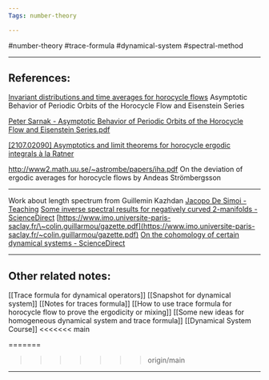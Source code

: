 ```yaml
---
Tags: number-theory

---
```

#number-theory #trace-formula #dynamical-system #spectral-method


---

## References:
[Invariant distributions and time averages for horocycle flows](https://projecteuclid.org/journals/duke-mathematical-journal/volume-119/issue-3/Invariant-distributions-and-time-averages-for-horocycle-flows/10.1215/S0012-7094-03-11932-8.full)
Asymptotic Behavior of Periodic Orbits of the Horocycle Flow and Eisenstein Series

[Peter Sarnak - Asymptotic Behavior of Periodic Orbits of the Horocycle Flow and Eisenstein Series.pdf](hook://file/SFtQXt9nc?p=VGhlc2lzL1RyYWNlIGZvcm11bGEgZm9yIGR5bmFtaWNhbCBvcGVyYXRvcnM=&n=Peter%20Sarnak%20%2D%20Asymptotic%20Behavior%20of%20Periodic%20Orbits%20of%20the%20Horocycle%20Flow%20and%20Eisenstein%20Series%2Epdf#p=1&x=0&y=0&s=2&e=84)

[[2107.02090] Asymptotics and limit theorems for horocycle ergodic integrals à la Ratner](https://arxiv.org/abs/2107.02090)

http://www2.math.uu.se/~astrombe/papers/iha.pdf
On the deviation of ergodic averages for horocycle flows by Andeas Strömbergsson


---
Work about length spectrum from Guillemin Kazhdan 
[Jacopo De Simoi - Teaching](http://www.math.toronto.edu/jacopods/mat1846.html)
[Some inverse spectral results for negatively curved 2-manifolds - ScienceDirect](https://pdf.sciencedirectassets.com/271595/1-s2.0-S0040938300X01255/1-s2.0-0040938380900154/main.pdf?X-Amz-Security-Token=IQoJb3JpZ2luX2VjEM%2F%2F%2F%2F%2F%2F%2F%2F%2F%2F%2FwEaCXVzLWVhc3QtMSJGMEQCIC5W1%2BPeOrAmjdPPGUNuWiEh0Vc8Pd5s4k0sKveR%2Bp8%2FAiAIHHOKMN%2F2Yn9TEJI%2F9K7A%2BPkZa%2BxkLdPvXaFt1Z2%2BWCqyBQgoEAUaDDA1OTAwMzU0Njg2NSIM1iK%2Boysg7DcsWWo%2FKo8FhifFW2srDTq%2FK6KmLOvpYyAoLGmCLxkbBGNE9yXeDrv12bItdtwd0%2BhbrW1n9UOV%2Bvk4vuieBXj5RgIEm4M78W32jOvZXJLfQ8GLllCgLeS3nU0HG6LIfqxOugM6OFvwak27Gg6gRBT4fA%2FyeBQsup13n9z4ic1Bk8wS0JrJtO8O761lwtxCeafKM8k2wHJKymp0e9mx8X4w7gAr9vPM6sqXNj6fpvCwRd5zJLtnjuJJUx8iXtieD1PSkp3JpesIIx8aEwaRfGJdSgYB7zGsh09lgCi2Jc4iIysjdJkGL3sJmEWTn6f51dSyIYETJt9QJlWsFP6Ov9tSEFYg5PlGN1vOJoVZAOy2Nkp30MQlzwnBeUa%2FtV8sFDj9sSV3kjgIvKeCHkBIHJEjFSpQWqtbU7q7q25okFlbFnqIuWyzYnE2fJoAR7Z1NrIJX1EddIn8WXUTAP09Rc%2BtvR40xRDEATNufdT2FgD%2F5QPO82kCfAAjPDyRu2nhRFHvnCguO6H9Jp7y3S6k3qJVvcmk3tWKvxt%2FrYOsItVs%2BYOkKNUkbqZuUFAG1%2BKfSH22vEuke0i4ezSaRu0ALSkH5Uf5AFeJsBP21IPIEBUjtMY1NkjlmescHj%2Bu3sikDTUZk9WCcVEdzL13R0RgbyeD2YfG63zdGGW5z4ySrGRw0LXcEwW%2FzOlUV8H0jaX9utZyAvQK9W1KTbbfnoufguykAfL6syPtLGTEEl7YHPyr6JuoVt7cdmAOwo8XRyHYMzS8g7AnOM42rDIdY0NWz5T6h4lHhSa84ej0BnR2ubZ3cxuGfcrk7YfBBt5p2QwuVHMov7OeUVJo%2FTRA%2FV7LyC4GtBbQEDJRIt%2BPF%2FcIWzC2sd2c7lU61TDg5aqkBjqyAaG7zMWtkETozm2StOr5vReplRSavmwDhrhZz8APA8aoHQjvKnD%2FcQuqg3IEjc1n9SJUHrSh4LKkY1fzZR5h4G08YWTw1pC%2BSmRXRj0enDuRFvz0Iz6B9iQJIFeTZ7wWftbBPeuosFahzAGax18lo2D4wm0wfHnYjWM3JO%2F8pDXYf1L2%2F3P1Di7eNCrSOxdkhAXii0nASiuNOhPo8q0g2LuUegk%2Fb9NuvbCYrvqpAOWgiYY%3D&X-Amz-Algorithm=AWS4-HMAC-SHA256&X-Amz-Date=20230615T081617Z&X-Amz-SignedHeaders=host&X-Amz-Expires=300&X-Amz-Credential=ASIAQ3PHCVTY5IEK7Z7J%2F20230615%2Fus-east-1%2Fs3%2Faws4_request&X-Amz-Signature=5cc36bb43573d730765e4f9320be58b947a553344f67fc5e8ee8ddb260c5e6e9&hash=c66f6215e5efa667d9ed7c853400717e7b1688886afa536df0cc03f20625da27&host=68042c943591013ac2b2430a89b270f6af2c76d8dfd086a07176afe7c76c2c61&pii=0040938380900154&tid=spdf-8a10cbce-742f-4d20-b6ac-66d1144d92a6&sid=dae8182e9427c24db50bbb5957d865b32213gxrqb&type=client&tsoh=d3d3LnNjaWVuY2VkaXJlY3QuY29t&ua=190e5904525a5a0a010208&rr=7d795ebbff943b63&cc=ch)
[https://www.imo.universite-paris-saclay.fr/\~colin.guillarmou/gazette.pdf](https://www.imo.universite-paris-saclay.fr/~colin.guillarmou/gazette.pdf)
[On the cohomology of certain dynamical systems - ScienceDirect](https://pdf.sciencedirectassets.com/271595/1-s2.0-S0040938300X01255/1-s2.0-0040938380900142/main.pdf?X-Amz-Security-Token=IQoJb3JpZ2luX2VjEND%2F%2F%2F%2F%2F%2F%2F%2F%2F%2FwEaCXVzLWVhc3QtMSJGMEQCIBrolZCML8BBIG7xO0mLiVsdGehfl1gecSQmMNe%2F057EAiA6ikGL%2BYQxDFi5T4Zqj0wz0chfahQ7zhJiNzaBqFCBEiqyBQgpEAUaDDA1OTAwMzU0Njg2NSIMJlStn57N55TCQejAKo8FYDbOV9dPohFXP%2FSuCAe4stMApo1ArIHaCpcVwyMSH5WFezpre%2BT2JoNh2iwchZ%2B3wu1%2F8NurGxOT7aUko3dP5YEampeYX%2Fb9kfPLbF9KH9lqKG1Lg%2FBI8sOxsHGJqvTuveSqUvuAFh%2FT0dP%2BzLs%2Fv%2BBAADt6xxT4HWkCLCV%2BKXSgSXqzXajDd0ETdlzVmxZaYcv%2F8P782P6wW2F9DknwuPgkMJ6aUmLNvw7seFhHJNGcnCm6Q8UV46%2B9YCcVJqA6zz1L6FOJveN8ION4UwFRjRL%2FrPZd6qZSa0IuM8aJ2VaUp5fAqiUkafkLgRPHoHXUIP8ew5euG9ITM9EUI2VtqUkk34J5g25uNv4dlX1U%2F8WHXS9Jyo8kld%2BsGptca8yAu%2B8lVQEWOk1wytgddOoM33LHBXi6l9VK8nGSIAthT9WFSzRUcGpX6SZpoh4o2I0xfl4WhnKZzi%2FD8m6O0fTfSmPXxDfuW6m%2BOrIuJnyQrsCBMpDqbI50bOCE%2B%2BxVuf5fxRrDFKuBdqoqXmFG2AOIiy1m%2BsuotFlSY2VIYOcIr%2F1JrVh77uKltCR%2FdkcG%2B%2Btbrw7yCHklmyEzc3wP%2BoK3XLeOMbhWbDSCbCbAbGz94lAXpzjGmBOmsqAfSdLcPDtMEh4viFP5vOGX3%2B9Rq0ym9NBtf5F2ySsFvU9rKUeTid8hvAGOUWRoRqVEfAWqBusbfsEN3q8nsbzZFEM71QQptOIrwnqv6RLpElvXRwCKsMOK62Z6A375W40UIYrFxUDuenCjl1fDhVCLWpCSO33xDPm0W56Qm1N9Ir7%2BZ%2B%2BGpiFiGzY%2Btqdc4fQwIegjJhcA2xYAsFLfjvizdGPjdDN6hnwJoafe33iy3gQc3e5Z9zDa%2BqqkBjqyATigD6CNeEBeg1P%2FUKXhHAGQbvwZz19Rm3Yhs93XA4mnr%2F0NJFrDciT4uiwBKJ3yBwKiyIfT%2B32ADBirP6L7Bd2uBEJGTGisOqQDdjyMlU3YHprHyxGVXCZr8fapdaYpL6Twe8%2FS%2BqJ8m%2FpuoFEC3qEXaDZrZ4D4JmZrfvTPduQEhdLc2PlnwZLD2mg5jNo0p%2FCkmnXB5XX5Lp9sXe0ZaDZKMPbvmTa2WHKTcgNnlWAtHnE%3D&X-Amz-Algorithm=AWS4-HMAC-SHA256&X-Amz-Date=20230615T081815Z&X-Amz-SignedHeaders=host&X-Amz-Expires=300&X-Amz-Credential=ASIAQ3PHCVTYY5A6R44E%2F20230615%2Fus-east-1%2Fs3%2Faws4_request&X-Amz-Signature=65ee6ebfe0954952ee14cf8733f622da957d3bf744277b75c6fe2cd52a4cf5fe&hash=f9399e2336198d9d848905eef0bc0547f0b8bb5bf099a55ac4d75987cb3b54ef&host=68042c943591013ac2b2430a89b270f6af2c76d8dfd086a07176afe7c76c2c61&pii=0040938380900142&tid=spdf-94a98764-8b12-4440-b6ba-2cf9114e3091&sid=dae8182e9427c24db50bbb5957d865b32213gxrqb&type=client&tsoh=d3d3LnNjaWVuY2VkaXJlY3QuY29t&ua=190e5904525a595e5a025d&rr=7d79619b3ba03b63&cc=ch)


---
## Other related notes:

[[Trace formula for dynamical operators]]
[[Snapshot for dynamical system]]
[[Notes for traces formula]]
[[How to use trace formula for horocycle flow to prove the ergodicity or mixing]]
[[Some new ideas for homogeneous dynamical system and trace formula]]
[[Dynamical System Course]]
<<<<<<< main

=======
>>>>>>> origin/main

---
